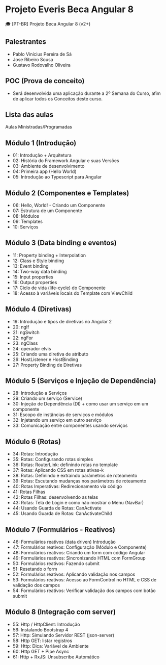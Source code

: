 # Projeto Everis Beca Angular 8 
🎓 [PT-BR] Projeto Beca Angular 8 (v2+)

## Palestrantes
 - Pablo Vinícius Pereira de Sá
 - Jose Ribeiro Sousa
 - Gustavo Rodovalho Oliveira

## POC (Prova de conceito)
 - Será desenvolvida uma aplicação durante a 2º Semana do Curso, afim de aplicar todos os Conceitos deste curso.
 
## Lista das aulas

Aulas Ministradas/Programadas

## Módulo 1 (Introdução)
* 01: Introdução + Arquitetura
* 02: História do Framework Angular e suas Versões
* 03: Ambiente de desenvolvimento
* 04: Primeira app (Hello World)
* 05: Introdução ao Typescript para Angular

## Módulo 2 (Componentes e Templates)
* 06: Hello, World! - Criando um Componente
* 07: Estrutura de um Componente
* 08: Módulos
* 09: Templates
* 10: Serviços

## Módulo 3 (Data binding e eventos)
* 11: Property binding + Interpolation
* 12: Class e Style binding
* 13: Event binding
* 14: Two-way data binding
* 15: Input properties
* 16: Output properties
* 17: Ciclo de vida (life-cycle) do Componente
* 18: Acesso à variáveis locais do Template com ViewChild

## Módulo 4 (Diretivas)
* 19: Introdução e tipos de diretivas no Angular 2
* 20: ngIf
* 21: ngSwitch
* 22: ngFor
* 23: ngClass
* 24: operador elvis
* 25: Criando uma diretiva de atributo
* 26: HostListener e HostBinding
* 27: Property Binding de Diretivas

## Módulo 5 (Serviços e Injeção de Dependência)
* 28: Introdução a Serviços
* 29: Criando um serviço (Service)
* 30: Injeção de Dependência (DI) + como usar um serviço em um componente
* 31: Escopo de instâncias de serviços e módulos
* 32: Injetando um serviço em outro serviço
* 33: Comunicação entre componentes usando serviços

## Módulo 6 (Rotas)
* 34: Rotas: Introdução
* 35: Rotas: Configurando rotas simples
* 36: Rotas: RouterLink: definindo rotas no template
* 37: Rotas: Aplicando CSS em rotas ativas-k
* 38: Rotas: Definindo e extraindo parâmetros de roteamento
* 39: Rotas: Escutando mudanças nos parâmetros de roteamento
* 40: Rotas Imperativas: Redirecionamento via código
* 41: Rotas Filhas
* 42: Rotas Filhas: desenvolvendo as telas
* 43: Rotas: Tela de Login e como não mostrar o Menu (NavBar)
* 44: Usando Guarda de Rotas: CanActivate
* 45: Usando Guarda de Rotas: CanActivateChild

## Módulo 7 (Formulários - Reativos)
* 46: Formulários reativos (data driven) Introdução
* 47: Formulários reativos: Configuração (Módulo e Componente)
* 48: Formulários reativos: Criando um form com código Angular
* 49: Formulários reativos: Sincronizando HTML com FormGroup
* 50: Formulários reativos: Fazendo submit
* 51: Resetando o form
* 52: Formulários reativos: Aplicando validação nos campos
* 53: Formulários reativos: Acesso ao FormControl no HTML e CSS de validação dos campos
* 54: Formulários reativos: Verificar validação dos campos com botão submit

## Módulo 8 (Integração com server)
* 55: Http / HttpClient: Introdução
* 56: Instalando Bootstrap 4
* 57: Http: Simulando Servidor REST (json-server)
* 58: Http GET: listar registros
* 59: Http: Dica: Variável de Ambiente
* 60: Http GET + Pipe Async
* 61: Http + RxJS: Unsubscribe Automático
